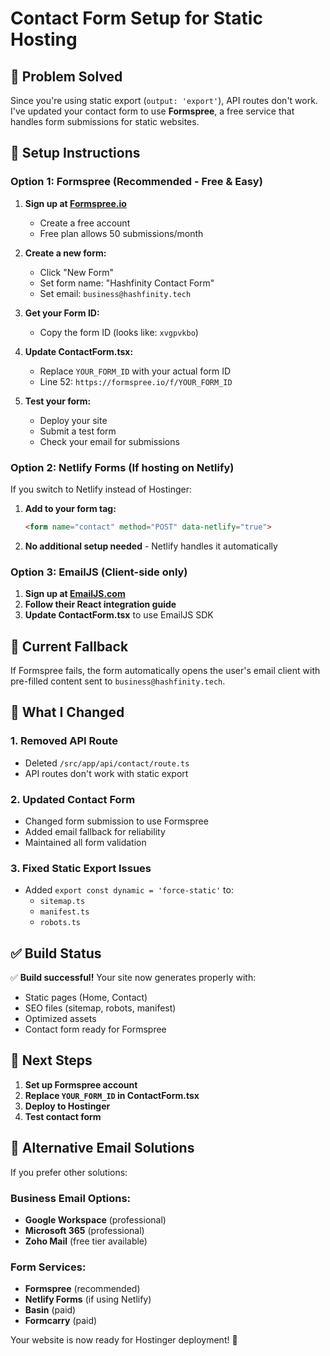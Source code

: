 # Contact Form Setup for Static Hosting

## 🎯 Problem Solved
Since you're using static export (`output: 'export'`), API routes don't work. I've updated your contact form to use **Formspree**, a free service that handles form submissions for static websites.

## 🚀 Setup Instructions

### Option 1: Formspree (Recommended - Free & Easy)

1. **Sign up at [Formspree.io](https://formspree.io)**
   - Create a free account
   - Free plan allows 50 submissions/month

2. **Create a new form:**
   - Click "New Form"
   - Set form name: "Hashfinity Contact Form"
   - Set email: `business@hashfinity.tech`

3. **Get your Form ID:**
   - Copy the form ID (looks like: `xvgpvkbo`)

4. **Update ContactForm.tsx:**
   - Replace `YOUR_FORM_ID` with your actual form ID
   - Line 52: `https://formspree.io/f/YOUR_FORM_ID`

5. **Test your form:**
   - Deploy your site
   - Submit a test form
   - Check your email for submissions

### Option 2: Netlify Forms (If hosting on Netlify)

If you switch to Netlify instead of Hostinger:

1. **Add to your form tag:**
   ```html
   <form name="contact" method="POST" data-netlify="true">
   ```

2. **No additional setup needed** - Netlify handles it automatically

### Option 3: EmailJS (Client-side only)

1. **Sign up at [EmailJS.com](https://www.emailjs.com)**
2. **Follow their React integration guide**
3. **Update ContactForm.tsx** to use EmailJS SDK

## 📧 Current Fallback
If Formspree fails, the form automatically opens the user's email client with pre-filled content sent to `business@hashfinity.tech`.

## 🔧 What I Changed

### 1. **Removed API Route**
- Deleted `/src/app/api/contact/route.ts`
- API routes don't work with static export

### 2. **Updated Contact Form**
- Changed form submission to use Formspree
- Added email fallback for reliability
- Maintained all form validation

### 3. **Fixed Static Export Issues**
- Added `export const dynamic = 'force-static'` to:
  - `sitemap.ts`
  - `manifest.ts` 
  - `robots.ts`

## ✅ Build Status
✅ **Build successful!** Your site now generates properly with:
- Static pages (Home, Contact)
- SEO files (sitemap, robots, manifest)
- Optimized assets
- Contact form ready for Formspree

## 🚀 Next Steps

1. **Set up Formspree account**
2. **Replace `YOUR_FORM_ID` in ContactForm.tsx**
3. **Deploy to Hostinger**
4. **Test contact form**

## 📝 Alternative Email Solutions

If you prefer other solutions:

### **Business Email Options:**
- **Google Workspace** (professional)
- **Microsoft 365** (professional)
- **Zoho Mail** (free tier available)

### **Form Services:**
- **Formspree** (recommended)
- **Netlify Forms** (if using Netlify)
- **Basin** (paid)
- **Formcarry** (paid)

Your website is now ready for Hostinger deployment! 🎉